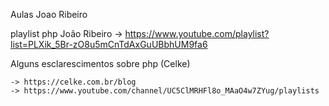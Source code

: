 Aulas Joao Ribeiro

playlist php João Ribeiro
	-> https://www.youtube.com/playlist?list=PLXik_5Br-zO8u5mCnTdAxGuUBbhUM9fa6

Alguns esclarescimentos sobre php (Celke)

	-> https://celke.com.br/blog
	-> https://www.youtube.com/channel/UC5ClMRHFl8o_MAaO4w7ZYug/playlists
